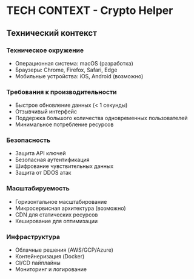 # TECH CONTEXT - Crypto Helper

## Технический контекст

### Техническое окружение
- Операционная система: macOS (разработка)
- Браузеры: Chrome, Firefox, Safari, Edge
- Мобильные устройства: iOS, Android (возможно)

### Требования к производительности
- Быстрое обновление данных (< 1 секунды)
- Отзывчивый интерфейс
- Поддержка большого количества одновременных пользователей
- Минимальное потребление ресурсов

### Безопасность
- Защита API ключей
- Безопасная аутентификация
- Шифрование чувствительных данных
- Защита от DDOS атак

### Масштабируемость
- Горизонтальное масштабирование
- Микросервисная архитектура (возможно)
- CDN для статических ресурсов
- Кеширование для оптимизации

### Инфраструктура
- Облачные решения (AWS/GCP/Azure)
- Контейнеризация (Docker)
- CI/CD пайплайны
- Мониторинг и логирование